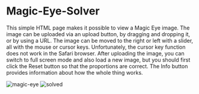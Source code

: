 # Magic-Eye-Solver
This simple HTML page makes it possible to view a Magic Eye image.
The image can be uploaded via an upload button, by dragging and dropping it, or by using a URL.
The image can be moved to the right or left with a slider, all with the mouse or cursor keys.
Unfortunately, the cursor key function does not work in the Safari browser.
After uploading the image, you can switch to full screen mode and also load a new image,
but you should first click the Reset button so that the proportions are correct.
The Info button provides information about how the whole thing works.

![magic-eye](https://user-images.githubusercontent.com/12947187/224470948-bd59b80f-eaed-4abc-a581-0b2feee43cfd.png)
![solved](https://user-images.githubusercontent.com/12947187/224470760-c779e1b3-54b6-4a2b-9c80-9f40770a957a.png)

